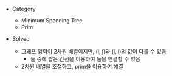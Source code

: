 * Category
  * Minimum Spanning Tree
  * Prim

* Solved
  * 그래프 입력이 2차원 배열이지만, (i, j)와 (j, i)의 값이 다를 수 있음
    * 둘 중에 짧은 간선을 이용하여 둘을 연결할 수 있음
  * 2차원 배열을 조절하고, prim을 이용하여 해결
